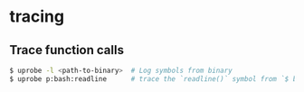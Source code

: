 # tracing

## Trace function calls
```sh
$ uprobe -l <path-to-binary>  # Log symbols from binary
$ uprobe p:bash:readline      # trace the `readline()` symbol from `$ bash`
```
